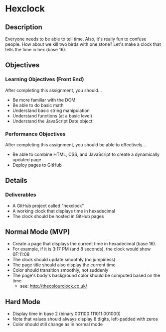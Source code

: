 # Hexclock

## Description

Everyone needs to be able to tell time. Also, it's really fun to confuse
people. How about we kill two birds with one stone? Let's make a clock that
tells the time in hex (base 16).

## Objectives

### Learning Objectives (Front End)

After completing this assignment, you should...

* Be more familiar with the DOM
* Be able to do basic math
* Understand basic string manipulation
* Understand functions (at a basic level)
* Understand the JavaScript Date object


### Performance Objectives

After completing this assignment, you should be able to effectively...

* Be able to combine HTML, CSS, and JavaScript to create a dynamically updated page
* Deploy pages to GitHub


## Details

### Deliverables

* A GitHub project called "hexclock"
* A working clock that displays time in hexadecimal
* The clock should be hosted in GitHub pages

## Normal Mode (MVP)

* Create a page that displays the current time in hexadecimal (base 16).
* For example, if it is 3:17 PM (and 8 seconds), the clock would show 0F:11:08
* The clock should update smoothly (no jumpiness)
* The page title should also display the current time
* Color should transition smoothly, not suddenly
* The page's body's background color should be computed based on the time
  * see: http://thecolourclock.co.uk/

## Hard Mode

* Display time in base 2 (binary 001100:111011:001000)
* Note that values should always display 8 digits, left-padded with zeros
* Color should still change as in normal mode
